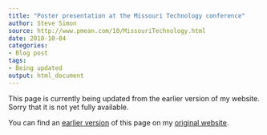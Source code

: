 ```yaml
---
title: "Poster presentation at the Missouri Technology conference"
author: Steve Simon
source: http://www.pmean.com/10/MissouriTechnology.html
date: 2010-10-04
categories:
- Blog post
tags:
- Being updated
output: html_document
---
```


This page is currently being updated from the earlier version of my website. Sorry that it is not yet fully available.

<!---More--->

You can find an [earlier version][sim1] of this page on my [original website][sim2].

[sim1]: http://www.pmean.com/10/MissouriTechnology.html
[sim2]: http://www.pmean.com/original_site.html
